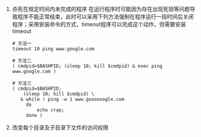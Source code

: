 1. 杀死在规定时间内未完成的程序
        在运行程序时可能因为存在出现死锁等问题导致程序不能正常结束，此时可以采用下列方法强制在程序运行一段时间后关闭程序；采用安装命令的方式，timeout程序可以完成这个动作，但需要安装timeout
   ```
   # 方法一
   timeout 10 ping www.google.com

   # 方法二
   ( cmdpid=$BASHPID; (sleep 10; kill $cmdpid) & exec ping www.google.com )

   # 方法三
   ( cmdpid=$BASHPID; 
       (sleep 10; kill $cmdpid) \
      & while ! ping -w 1 www.goooooogle.com 
        do 
            echo crap; 
        done )
   ```
2. 改变每个目录及子目录下文件的访问权限



